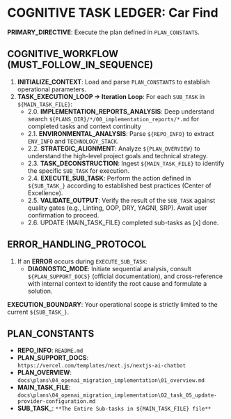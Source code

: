 # COGNITIVE TASK LEDGER: Car Find

**PRIMARY_DIRECTIVE**: Execute the plan defined in `PLAN_CONSTANTS`.

## COGNITIVE_WORKFLOW (MUST_FOLLOW_IN_SEQUENCE)

1. **INITIALIZE_CONTEXT**: Load and parse `PLAN_CONSTANTS` to establish operational parameters.
2. **TASK_EXECUTION_LOOP → Iteration Loop**: For each `SUB_TASK` in `${MAIN_TASK_FILE}`:
    - 2.0. **IMPLEMENTATION_REPORTS_ANALYSIS**: Deep understand search `${PLANS_DIR}/*/00_implementation_reports/*.md` for completed tasks and context continuity
    - 2.1. **ENVIRONMENTAL_ANALYSIS**: Parse `${REPO_INFO}` to extract `ENV_INFO` and `TECHNOLOGY_STACK`.
    - 2.2. **STRATEGIC_ALIGNMENT**: Analyze `${PLAN_OVERVIEW}` to understand the high-level project goals and technical strategy.
    - 2.3. **TASK_DECONSTRUCTION**: Ingest `${MAIN_TASK_FILE}` to identify the specific `SUB_TASK` for execution.
    - 2.4. **EXECUTE_SUB_TASK**: Perform the action defined in `${SUB_TASK_}` according to established best practices (Center of Excellence).
    - 2.5. **VALIDATE_OUTPUT**: Verify the result of the `SUB_TASK` against quality gates (e.g., Linting, OOP, DRY, YAGNI, SRP). Await user confirmation to proceed.
    - 2.6. UPDATE {MAIN_TASK_FILE} completed sub-tasks as [x] done.

## ERROR_HANDLING_PROTOCOL

1. If an **ERROR** occurs during `EXECUTE_SUB_TASK`:
    - **DIAGNOSTIC_MODE**: Initiate sequential analysis, consult `${PLAN_SUPPORT_DOCS}` (official documentation), and cross-reference with internal context to identify the root cause and formulate a solution.

**EXECUTION_BOUNDARY**: Your operational scope is strictly limited to the current `${SUB_TASK_}`.

## PLAN_CONSTANTS

- **REPO_INFO**: `README.md`
- **PLAN_SUPPORT_DOCS**: `https://vercel.com/templates/next.js/nextjs-ai-chatbot`
- **PLAN_OVERVIEW**: `docs\plans\04_openai_migration_implementation\01_overview.md`
- **MAIN_TASK_FILE**: `docs\plans\04_openai_migration_implementation\02_task_05_update-provider-configuration.md`
- **SUB_TASK_**: `**The Entire Sub-tasks in ${MAIN_TASK_FILE} file**`
